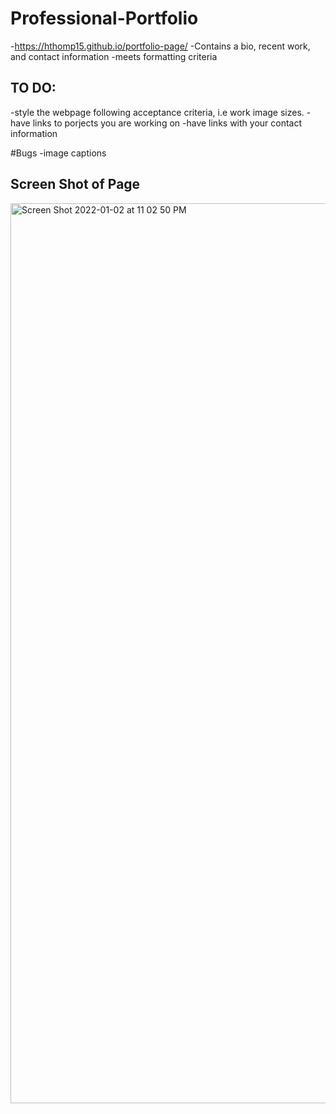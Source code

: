 # Professional-Portfolio

-https://hthomp15.github.io/portfolio-page/
-Contains a bio, recent work, and contact information
-meets formatting criteria

## TO DO:
-style the webpage following acceptance criteria, i.e work image sizes. 
-have links to porjects you are working on 
-have links with your contact information

#Bugs
-image captions 

## Screen Shot of Page
<img width="1440" alt="Screen Shot 2022-01-02 at 11 02 50 PM" src="https://user-images.githubusercontent.com/92960832/147898955-6f42a687-ac0f-4f9f-846c-40fb61ccb01f.png">


